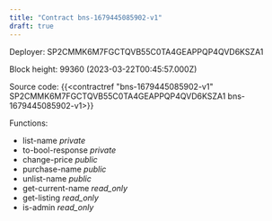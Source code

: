 ```yaml
---
title: "Contract bns-1679445085902-v1"
draft: true
---
```

Deployer: SP2CMMK6M7FGCTQVB55C0TA4GEAPPQP4QVD6KSZA1


 



Block height: 99360 (2023-03-22T00:45:57.000Z)

Source code: {{<contractref "bns-1679445085902-v1" SP2CMMK6M7FGCTQVB55C0TA4GEAPPQP4QVD6KSZA1 bns-1679445085902-v1>}}

Functions:

* list-name _private_
* to-bool-response _private_
* change-price _public_
* purchase-name _public_
* unlist-name _public_
* get-current-name _read_only_
* get-listing _read_only_
* is-admin _read_only_
